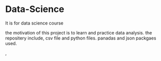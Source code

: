 # Data-Science
It is for data science  course

the motivation of this project is to learn and practice data analysis.
the repositery include, csv file and python files.
panadas and json packgaes used.

, 

